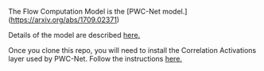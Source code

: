 
The Flow Computation Model is the [PWC-Net model.] (https://arxiv.org/abs/1709.02371)

Details of the model are described [here.](https://github.com/NVlabs/PWC-Net/tree/master/PyTorch)

Once you clone this repo, you will need to install the Correlation Activations layer used by PWC-Net.
Follow the instructions [here.](https://github.com/SreenivasVRao/SuperSloMo-PyTorch/tree/master/code/SuperSloMo/external_packages/correlation-pytorch-master)

